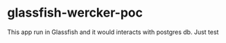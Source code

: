 # glassfish-wercker-poc
This app run in Glassfish and it would interacts with postgres db.
Just test
